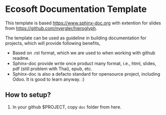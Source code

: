 # Ecosoft Documentation Template

This template is based https://www.sphinx-doc.org with extention for slides from https://github.com/nyergler/hieroglyph.

The template can be used as guideline in building documentation for projects, which will provide following benefits,

* Based on .rst format, which we are used to when working with github readme.
* Sphinx-doc provide write once product many format, i.e., html, slides, pdf (still problem with Thai), epub, etc.
* Sphinx-doc is also a defacto standard for opensource project, including Odoo. It is good to learn anyway. :)

## How to setup?

1. In your github $PROJECT, copy `doc` folder from here.



